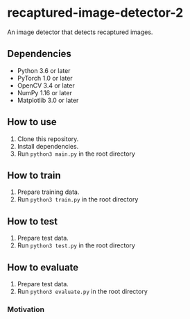 # recaptured-image-detector-2
An image detector that detects recaptured images.

## Dependencies
- Python 3.6 or later
- PyTorch 1.0 or later
- OpenCV 3.4 or later
- NumPy 1.16 or later
- Matplotlib 3.0 or later

## How to use
1. Clone this repository.
2. Install dependencies.
3. Run `python3 main.py` in the root directory

## How to train
1. Prepare training data.
2. Run `python3 train.py` in the root directory

## How to test
1. Prepare test data.
2. Run `python3 test.py` in the root directory

## How to evaluate
1. Prepare test data.
2. Run `python3 evaluate.py` in the root directory


### Motivation
